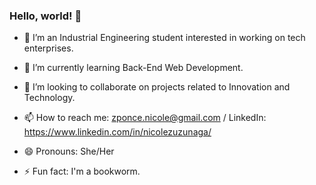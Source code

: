 ### Hello, world! 👋


- 🔭 I’m an Industrial Engineering student interested in working on tech enterprises.
  
- 🌱 I’m currently learning Back-End Web Development.
  
- 👯 I’m looking to collaborate on projects related to Innovation and Technology.

- 📫 How to reach me: zponce.nicole@gmail.com / LinkedIn: https://www.linkedin.com/in/nicolezuzunaga/

- 😄 Pronouns: She/Her

- ⚡ Fun fact: I'm a bookworm.
  
